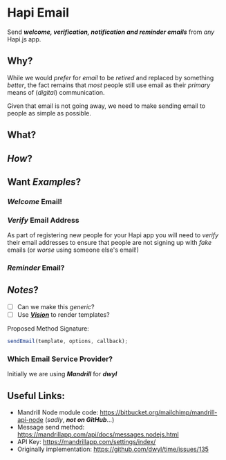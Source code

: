 # Hapi Email

Send ***welcome, verification, notification and reminder emails***
from *any* Hapi.js app.

## Why?

While we would *prefer* for *email* to be *retired*
and replaced by something *better*, the fact remains
that *most* people still use email as their *primary*
means of (*digital*) communication.

Given that email is not going away, we need to make
sending email to people as simple as possible.

## What?


## *How*?





## Want *Examples*?


### *Welcome* Email!


### *Verify* Email Address

As part of registering new people for your Hapi app you
will need to *verify* their email addresses to ensure that people
are not signing up with *fake* emails (or *worse* using someone else's email!)

### *Reminder* Email?




## *Notes*?


+ [ ] Can we make this *generic*?
+ [ ] Use [***Vision***](https://github.com/hapijs/vision)
to render templates?

Proposed Method Signature:

```js
sendEmail(template, options, callback);
```

### Which Email Service Provider?

Initially we are using ***Mandrill*** for ***dwyl***


## Useful Links:

+ Mandrill Node module code: https://bitbucket.org/mailchimp/mandrill-api-node
(*sadly*, ***not on GitHub***...)
+ Message send method: https://mandrillapp.com/api/docs/messages.nodejs.html
+ API Key: https://mandrillapp.com/settings/index/
+ Originally implementation:
https://github.com/dwyl/time/issues/135
